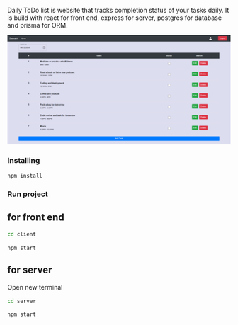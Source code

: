 Daily ToDo list is website that tracks completion status of your tasks daily. It is build with react for front end, express for server, postgres for database and prisma for ORM.

<img src="client/src/assets/MainPage.png"/>

### Installing

```bash
npm install
```

### Run project

## for front end
```bash
cd client
```
```bash
npm start
```

## for server
Open new terminal
```bash
cd server
```
```bash
npm start
```
